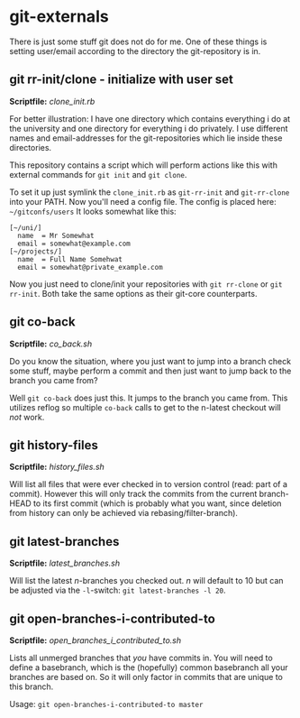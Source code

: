 # git-externals

There is just some stuff git does not do for me. One of these
things is setting user/email according to the directory the
git-repository is in.

## git rr-init/clone - initialize with user set

**Scriptfile:** *clone_init.rb*

For better illustration:
I have one directory which contains everything i do at the
university and one directory for everything i do privately.
I use different names and email-addresses for the git-repositories
which lie inside these directories.

This repository contains a script which will perform actions like
this with external commands for `git init` and `git clone`.

To set it up just symlink the `clone_init.rb` as `git-rr-init` and
`git-rr-clone` into your PATH. Now you'll need a config file.
The config is placed here: `~/gitconfs/users`
It looks somewhat like this:
```
[~/uni/]
  name  = Mr Somewhat
  email = somewhat@example.com
[~/projects/]
  name  = Full Name Somehwat
  email = somewhat@private_example.com
```

Now you just need to clone/init your repositories with `git rr-clone`
or `git rr-init`. Both take the same options as their git-core counterparts.

## git co-back

**Scriptfile:** *co_back.sh*

Do you know the situation, where you just want to jump into a branch check
some stuff, maybe perform a commit and then just want to jump back to the
branch you came from?

Well `git co-back` does just this. It jumps to the branch you came from.
This utilizes reflog so multiple `co-back` calls to get to the n-latest
checkout will *not* work.

## git history-files

**Scriptfile:** *history_files.sh*

Will list all files that were ever checked in to version control (read: part
of a commit). However this will only track the commits from the current
branch-HEAD to its first commit (which is probably what you want, since
deletion from history can only be achieved via rebasing/filter-branch).

## git latest-branches

**Scriptfile:** *latest_branches.sh*

Will list the latest *n*-branches you checked out. *n* will default to 10 but
can be adjusted via the `-l`-switch:
`git latest-branches -l 20`.

## git open-branches-i-contributed-to

**Scriptfile:** *open_branches_i_contributed_to.sh*

Lists all unmerged branches that *you* have commits in. You will
need to define a basebranch, which is the (hopefully) common basebranch
all your branches are based on. So it will only factor in commits that
are unique to this branch.

Usage: `git open-branches-i-contributed-to master`
